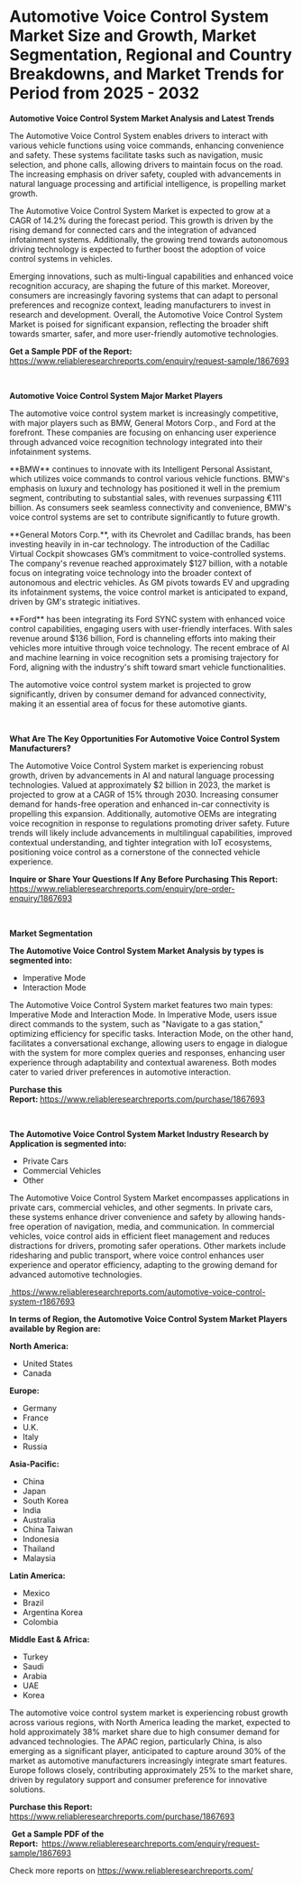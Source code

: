 <p><h1>Automotive Voice Control System Market Size and Growth, Market Segmentation, Regional and Country Breakdowns, and Market Trends for Period from 2025 -  2032</h1></p><p><strong>Automotive Voice Control System Market Analysis and Latest Trends</strong></p>
<p><p>The Automotive Voice Control System enables drivers to interact with various vehicle functions using voice commands, enhancing convenience and safety. These systems facilitate tasks such as navigation, music selection, and phone calls, allowing drivers to maintain focus on the road. The increasing emphasis on driver safety, coupled with advancements in natural language processing and artificial intelligence, is propelling market growth.</p><p>The Automotive Voice Control System Market is expected to grow at a CAGR of 14.2% during the forecast period. This growth is driven by the rising demand for connected cars and the integration of advanced infotainment systems. Additionally, the growing trend towards autonomous driving technology is expected to further boost the adoption of voice control systems in vehicles. </p><p>Emerging innovations, such as multi-lingual capabilities and enhanced voice recognition accuracy, are shaping the future of this market. Moreover, consumers are increasingly favoring systems that can adapt to personal preferences and recognize context, leading manufacturers to invest in research and development. Overall, the Automotive Voice Control System Market is poised for significant expansion, reflecting the broader shift towards smarter, safer, and more user-friendly automotive technologies.</p></p>
<p><strong>Get a Sample PDF of the Report:&nbsp;</strong> <a href="https://www.reliableresearchreports.com/enquiry/request-sample/1867693?utm_campaign=2809&utm_medium=2&utm_source=Github&utm_content=ia&utm_term=31032025&utm_id=automotive-voice-control-system">https://www.reliableresearchreports.com/enquiry/request-sample/1867693</a></p>
<p>&nbsp;</p>
<p><strong>Automotive Voice Control System Major Market Players</strong></p>
<p><p>The automotive voice control system market is increasingly competitive, with major players such as BMW, General Motors Corp., and Ford at the forefront. These companies are focusing on enhancing user experience through advanced voice recognition technology integrated into their infotainment systems.</p><p>**BMW** continues to innovate with its Intelligent Personal Assistant, which utilizes voice commands to control various vehicle functions. BMW's emphasis on luxury and technology has positioned it well in the premium segment, contributing to substantial sales, with revenues surpassing €111 billion. As consumers seek seamless connectivity and convenience, BMW's voice control systems are set to contribute significantly to future growth.</p><p>**General Motors Corp.**, with its Chevrolet and Cadillac brands, has been investing heavily in in-car technology. The introduction of the Cadillac Virtual Cockpit showcases GM’s commitment to voice-controlled systems. The company's revenue reached approximately $127 billion, with a notable focus on integrating voice technology into the broader context of autonomous and electric vehicles. As GM pivots towards EV and upgrading its infotainment systems, the voice control market is anticipated to expand, driven by GM's strategic initiatives.</p><p>**Ford** has been integrating its Ford SYNC system with enhanced voice control capabilities, engaging users with user-friendly interfaces. With sales revenue around $136 billion, Ford is channeling efforts into making their vehicles more intuitive through voice technology. The recent embrace of AI and machine learning in voice recognition sets a promising trajectory for Ford, aligning with the industry's shift toward smart vehicle functionalities.</p><p>The automotive voice control system market is projected to grow significantly, driven by consumer demand for advanced connectivity, making it an essential area of focus for these automotive giants.</p></p>
<p>&nbsp;</p>
<p><strong>What Are The Key Opportunities For Automotive Voice Control System Manufacturers?</strong></p>
<p><p>The Automotive Voice Control System market is experiencing robust growth, driven by advancements in AI and natural language processing technologies. Valued at approximately $2 billion in 2023, the market is projected to grow at a CAGR of 15% through 2030. Increasing consumer demand for hands-free operation and enhanced in-car connectivity is propelling this expansion. Additionally, automotive OEMs are integrating voice recognition in response to regulations promoting driver safety. Future trends will likely include advancements in multilingual capabilities, improved contextual understanding, and tighter integration with IoT ecosystems, positioning voice control as a cornerstone of the connected vehicle experience.</p></p>
<p><strong>Inquire or Share Your Questions If Any Before Purchasing This Report:</strong> <a href="https://www.reliableresearchreports.com/enquiry/pre-order-enquiry/1867693?utm_campaign=2809&utm_medium=2&utm_source=Github&utm_content=ia&utm_term=31032025&utm_id=automotive-voice-control-system">https://www.reliableresearchreports.com/enquiry/pre-order-enquiry/1867693</a></p>
<p>&nbsp;</p>
<p><strong>Market Segmentation</strong></p>
<p><strong>The Automotive Voice Control System Market Analysis by types is segmented into:</strong></p>
<p><ul><li>Imperative Mode</li><li>Interaction Mode</li></ul></p>
<p><p>The Automotive Voice Control System market features two main types: Imperative Mode and Interaction Mode. In Imperative Mode, users issue direct commands to the system, such as "Navigate to a gas station," optimizing efficiency for specific tasks. Interaction Mode, on the other hand, facilitates a conversational exchange, allowing users to engage in dialogue with the system for more complex queries and responses, enhancing user experience through adaptability and contextual awareness. Both modes cater to varied driver preferences in automotive interaction.</p></p>
<p><strong>Purchase this Report:&nbsp;</strong><a href="https://www.reliableresearchreports.com/purchase/1867693?utm_campaign=2809&utm_medium=2&utm_source=Github&utm_content=ia&utm_term=31032025&utm_id=automotive-voice-control-system">https://www.reliableresearchreports.com/purchase/1867693</a></p>
<p>&nbsp;</p>
<p><strong>The Automotive Voice Control System Market Industry Research by Application is segmented into:</strong></p>
<p><ul><li>Private Cars</li><li>Commercial Vehicles</li><li>Other</li></ul></p>
<p><p>The Automotive Voice Control System Market encompasses applications in private cars, commercial vehicles, and other segments. In private cars, these systems enhance driver convenience and safety by allowing hands-free operation of navigation, media, and communication. In commercial vehicles, voice control aids in efficient fleet management and reduces distractions for drivers, promoting safer operations. Other markets include ridesharing and public transport, where voice control enhances user experience and operator efficiency, adapting to the growing demand for advanced automotive technologies.</p></p>
<p><a href="https://www.reliableresearchreports.com/automotive-voice-control-system-r1867693?utm_campaign=2809&utm_medium=2&utm_source=Github&utm_content=ia&utm_term=31032025&utm_id=automotive-voice-control-system">&nbsp;https://www.reliableresearchreports.com/automotive-voice-control-system-r1867693</a></p>
<p><strong>In terms of Region, the Automotive Voice Control System Market Players available by Region are:</strong></p>
<p>
    <p> <strong> North America: </strong>
        <ul>
            <li>United States</li>
            <li>Canada</li>
        </ul>
        </p> 
    <p> <strong> Europe: </strong>
        <ul>
            <li>Germany</li>
            <li>France</li>
            <li>U.K.</li>
            <li>Italy</li>
            <li>Russia</li>
        </ul>
        </p> 
    <p> <strong> Asia-Pacific: </strong>
        <ul>
            <li>China</li>
            <li>Japan</li>
            <li>South Korea</li>
            <li>India</li>
            <li>Australia</li>
            <li>China Taiwan</li>
            <li>Indonesia</li>
            <li>Thailand</li>
            <li>Malaysia</li>
        </ul>
        </p> 
    <p> <strong> Latin America: </strong>
        <ul>
            <li>Mexico</li>
            <li>Brazil</li>
            <li>Argentina Korea</li>
            <li>Colombia</li>
        </ul>
        </p> 
    <p> <strong> Middle East & Africa: </strong>
        <ul>
            <li>Turkey</li>
            <li>Saudi</li>
            <li>Arabia</li>
            <li>UAE</li>
            <li>Korea</li>
        </ul>
    </p>
    </p>
<p><p>The automotive voice control system market is experiencing robust growth across various regions, with North America leading the market, expected to hold approximately 38% market share due to high consumer demand for advanced technologies. The APAC region, particularly China, is also emerging as a significant player, anticipated to capture around 30% of the market as automotive manufacturers increasingly integrate smart features. Europe follows closely, contributing approximately 25% to the market share, driven by regulatory support and consumer preference for innovative solutions.</p></p>
<p><strong>Purchase this Report: </strong><a href="https://www.reliableresearchreports.com/purchase/1867693?utm_campaign=2809&utm_medium=2&utm_source=Github&utm_content=ia&utm_term=31032025&utm_id=automotive-voice-control-system">https://www.reliableresearchreports.com/purchase/1867693</a></p>
<p>&nbsp;<strong>Get a Sample PDF of the Report:&nbsp;&nbsp;</strong><a href="https://www.reliableresearchreports.com/enquiry/request-sample/1867693?utm_campaign=2809&utm_medium=2&utm_source=Github&utm_content=ia&utm_term=31032025&utm_id=automotive-voice-control-system">https://www.reliableresearchreports.com/enquiry/request-sample/1867693</a></p>
<p><strong></strong></p>
<p>Check more reports on <a href="https://www.reliableresearchreports.com/?utm_campaign=2809&utm_medium=2&utm_source=Github&utm_content=ia&utm_term=31032025&utm_id=automotive-voice-control-system">https://www.reliableresearchreports.com/</a></p>